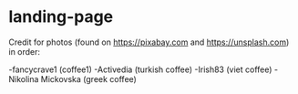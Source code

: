 # landing-page

Credit for photos (found on https://pixabay.com and https://unsplash.com) in order:

-fancycrave1 (coffee1)
-Activedia (turkish coffee)
-Irish83 (viet coffee)
-Nikolina Mickovska (greek coffee)
